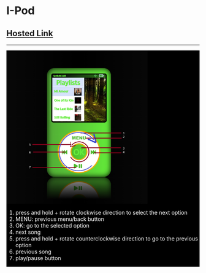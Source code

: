 # I-Pod
## [Hosted Link](https://ipod-by-neffi.onrender.com/)
---
 <div
            style="margin: 0px; padding: 0px; background-color: black; color: white; display: flex; flex-direction: column;">
            <div style="height: 400px; width:auto"><img style="height: 400px; width:auto" src="src/Image/Untitled.png" alt=""></div>
            <div>
                <ol>
					<li>press and hold + rotate clockwise direction to select the next option</li>
                    <li>MENU: previous menu/back button</li>
                    <li>OK: go to the selected option</li>
					<li>next song</li>
					<li>press and hold + rotate counterclockwise direction to go to the previous option</li>
                    <li>previous song</li>
                    <li>play/pause button</li>
                </ol>
            </div>
        </div>
